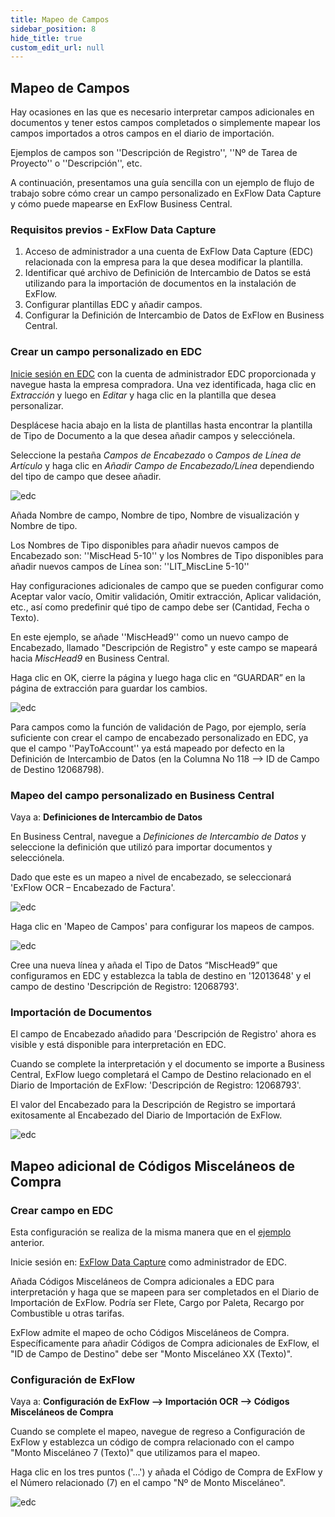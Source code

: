 ```yaml
---
title: Mapeo de Campos
sidebar_position: 8
hide_title: true
custom_edit_url: null
---
```

## Mapeo de Campos
Hay ocasiones en las que es necesario interpretar campos adicionales en documentos y tener estos campos completados o simplemente mapear los campos importados a otros campos en el diario de importación.

Ejemplos de campos son ''Descripción de Registro'', ''Nº de Tarea de Proyecto'' o ''Descripción'', etc.

A continuación, presentamos una guía sencilla con un ejemplo de flujo de trabajo sobre cómo crear un campo personalizado en ExFlow Data Capture y cómo puede mapearse en ExFlow Business Central.

### Requisitos previos - ExFlow Data Capture

1.	Acceso de administrador a una cuenta de ExFlow Data Capture (EDC) relacionada con la empresa para la que desea modificar la plantilla.<br/> 
2.	Identificar qué archivo de Definición de Intercambio de Datos se está utilizando para la importación de documentos en la instalación de ExFlow.<br/> 
3.	Configurar plantillas EDC y añadir campos.<br/> 
4.	Configurar la Definición de Intercambio de Datos de ExFlow en Business Central.<br/> 

### Crear un campo personalizado en EDC
[Inicie sesión en EDC](https://signup.readsoftonline.com) con la cuenta de administrador EDC proporcionada y navegue hasta la empresa compradora. Una vez identificada, haga clic en *Extracción* y luego en *Editar* y haga clic en la plantilla que desea personalizar.
 
Desplácese hacia abajo en la lista de plantillas hasta encontrar la plantilla de Tipo de Documento a la que desea añadir campos y selecciónela.

Seleccione la pestaña *Campos de Encabezado* o *Campos de Línea de Artículo* y haga clic en *Añadir Campo de Encabezado/Línea* dependiendo del tipo de campo que desee añadir.
 
![edc](@site/static/img/media/edc-field-mapping-001.png)
 
Añada Nombre de campo, Nombre de tipo, Nombre de visualización y Nombre de tipo.

Los Nombres de Tipo disponibles para añadir nuevos campos de Encabezado son: ''MiscHead 5-10'' y los Nombres de Tipo disponibles para añadir nuevos campos de Línea son: ''LIT_MiscLine 5-10''

Hay configuraciones adicionales de campo que se pueden configurar como Aceptar valor vacío, Omitir validación, Omitir extracción, Aplicar validación, etc., así como predefinir qué tipo de campo debe ser (Cantidad, Fecha o Texto).

En este ejemplo, se añade ''MiscHead9'' como un nuevo campo de Encabezado, llamado "Descripción de Registro" y este campo se mapeará hacia *MiscHead9* en Business Central.

Haga clic en OK, cierre la página y luego haga clic en “GUARDAR” en la página de extracción para guardar los cambios.

![edc](@site/static/img/media/edc-field-mapping-002.png)

Para campos como la función de validación de Pago, por ejemplo, sería suficiente con crear el campo de encabezado personalizado en EDC, ya que el campo ''PayToAccount'' ya está mapeado por defecto en la Definición de Intercambio de Datos (en la Columna No 118 --> ID de Campo de Destino 12068798).

### Mapeo del campo personalizado en Business Central
Vaya a: **Definiciones de Intercambio de Datos**

En Business Central, navegue a *Definiciones de Intercambio de Datos* y seleccione la definición que utilizó para importar documentos y selecciónela.

Dado que este es un mapeo a nivel de encabezado, se seleccionará 'ExFlow OCR – Encabezado de Factura'.

![edc](@site/static/img/media/edc-field-mapping-003.png)

Haga clic en 'Mapeo de Campos' para configurar los mapeos de campos.
 
![edc](@site/static/img/media/edc-field-mapping-004.png)

Cree una nueva línea y añada el Tipo de Datos “MiscHead9” que configuramos en EDC y establezca la tabla de destino en '12013648' y el campo de destino 'Descripción de Registro: 12068793'.

### Importación de Documentos
El campo de Encabezado añadido para 'Descripción de Registro' ahora es visible y está disponible para interpretación en EDC.

Cuando se complete la interpretación y el documento se importe a Business Central, ExFlow luego completará el Campo de Destino relacionado en el Diario de Importación de ExFlow: 'Descripción de Registro: 12068793'.

El valor del Encabezado para la Descripción de Registro se importará exitosamente al Encabezado del Diario de Importación de ExFlow.

![edc](@site/static/img/media/edc-field-mapping-005.png)

## Mapeo adicional de Códigos Misceláneos de Compra

### Crear campo en EDC
Esta configuración se realiza de la misma manera que en el [ejemplo](https://docs.signupsoftware.com/business-central/docs/user-manual/technical/field-mapping#mapping-the-custom-field-in-business-central) anterior.

Inicie sesión en: [ExFlow Data Capture](https://signup.readsoftonline.com) como administrador de EDC.

Añada Códigos Misceláneos de Compra adicionales a EDC para interpretación y haga que se mapeen para ser completados en el Diario de Importación de ExFlow. Podría ser Flete, Cargo por Paleta, Recargo por Combustible u otras tarifas.

ExFlow admite el mapeo de ocho Códigos Misceláneos de Compra. Específicamente para añadir Códigos de Compra adicionales de ExFlow, el "ID de Campo de Destino" debe ser "Monto Misceláneo XX (Texto)".

### Configuración de ExFlow
Vaya a: **Configuración de ExFlow --> Importación OCR --> Códigos Misceláneos de Compra**

Cuando se complete el mapeo, navegue de regreso a Configuración de ExFlow y establezca un código de compra relacionado con el campo "Monto Misceláneo 7 (Texto)" que utilizamos para el mapeo.

Haga clic en los tres puntos ('...') y añada el Código de Compra de ExFlow y el Número relacionado (7) en el campo "Nº de Monto Misceláneo".

![edc](@site/static/img/media/edc-field-mapping-007.png)
